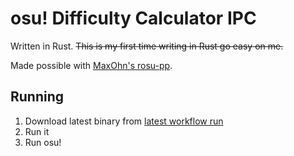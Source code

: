 # osu! Difficulty Calculator IPC

Written in Rust. ~~This is my first time writing in Rust go easy on me.~~

Made possible with [MaxOhn's rosu-pp](https://github.com/MaxOhn/rosu-pp).

## Running

1. Download latest binary from [latest workflow run](https://github.com/rorre/osu-ipc-rust/actions)
2. Run it
3. Run osu!
